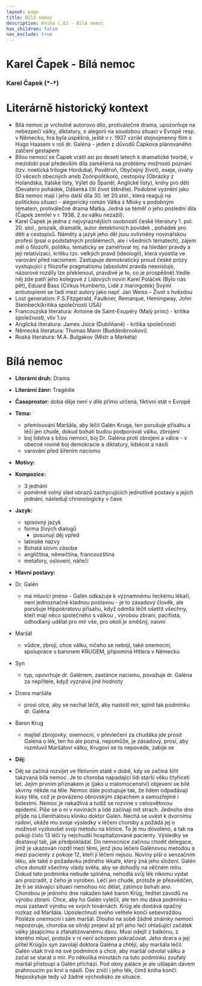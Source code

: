 ```yaml
---
layout: page
title: Bílá nemoc
description: Kniha č.63 - Bílá nemoc
has_children: false
nav_exclude: true
---
```

# Karel Čapek - Bílá nemoc

### Karel Čapek (*-†)

# Literárně historický kontext
- Bílá nemoc je vrcholné autorovo dílo, protiválečné drama, upozorňuje na nebezpečí války, diktatury, o alegorii na soudobou situaci v Evropě resp. v Německu, hra byla úspěšná, ještě v r. 1937 vznikl stejnojmenný film s Hugo Haasem v roli dr. Galéna - jeden z důvodů Čapkova plánovaného zatčení gestapem
- Bílou nemocí se Čapek vrátil asi po deseti letech k dramatické tvorbě, v mezidobí psal především díla zaměřená na problémy možnosti poznání (tzv. noetická trilogie Hordubal, Povětroň, Obyčejný život), eseje, úvahy (O věcech obecných aneb Zoónpolitikon), cestopisy (Obrázky z Holandska, Italské listy, Výlet do Španěl, Anglické listy), knihy pro děti (Devatero pohádek, Dášenka čili život štěněte). Podobné vyznění jako Bílá nemoc mají i jeho další díla 30. let 20.stol., která reagují na politickou situaci - alegorický román Válka s Mloky s podobným tématem, protiválečné drama Matka. Jedná se téměř o jeho poslední díla (Čapek zemřel v r. 1938, 2.sv.válku nezažil).
- Karel Čapek je jedna z nejvýraznějších osobností české literatury 1. pol. 20. stol., prozaik, dramatik, autor detektivních povídek , pohádek pro děti a cestopisů. Náměty a jazyk jeho děl jsou ovlivněny novinářskou profesí (psal o podstatných problémech, ale i všedních tématech), zájem měl o filozofii, politiku, tematicky se zaměřoval mj. na hledání pravdy a její relativizaci, kritiku tzv. velkých pravd (ideologií), která vyústila ve varování před nacismem. Zastupuje demokratický proud české prózy vystupující z filozofie pragmatismu (absolutní pravda neexistuje, názorové rozdíly lze překlenout, pravdivé je to, co je prospěšné).Vedle něj zde patří jeho kolegové z Lidových novin Karel Poláček (Bylo nás pět), Eduard Bass (Cirkus Humberto, Lidé z maringotek) Svými antiutopiemi se řadí mezi autory jako např. Jan Weiss – Život s hvězdou
- Lost generation: F.S.Fitzgerald, Faulkner, Remarque, Hemingway, John Steinbeck(kritika společnosti USA)
- Francouzská literatura: Antoine de Saint-Exupéry (Malý princ) - kritika společnosti, vliv 1.sv
- Anglická literatura: James Joice (Dubliňané) - kritika společnosti 
- Německá literatura: Thomas Mann (Buddenbrookovi)
- Ruská literatura: M.A. Bulgakov (Mistr a Markéta)

# Bílá nemoc
- **Literární druh:** Drama
- **Literární žánr:** Tragédie
- **Časoprostor:** doba děje není v díle přímo určená, fiktivní stát v Evropě
- **Téma:** ´
    - přemlouvání Maršála, aby léčil Galén Kruga, ten porušuje přísahu a léči jen chudé, dokud bohatí budou podporovat válku, zbrojení
    - boj lidstva s bílou nemocí, boj Dr. Galéna proti zbrojení a válce - v obecné rovině boj demokracie a diktatury, lidskost a násilí
    - varování před šířením nacismu
- **Motivy:**
- **Kompozice:**
    - 3 jednání
    - poměrně volný sled obrazů zachycujících jednotlivé postavy a jejich jednání, následují chronologicky v čase
- **Jazyk:**
    - spisovný jazyk
    - forma živých dialogů
        - posunují děj vpřed
    - latinské názvy
    - Bohatá slovní zásoba
    - angličtina, němečtina, francouzština
    - metafory, oslovení, nářečí

- **Hlavní postavy:**
- Dr. Galén
    - má mluvící jméno - Galén odkazuje k významnému řeckému lékaři, není jednoznačně kladnou postavou - je to zásadový člověk, ale porušuje Hippokratovu přísahu, když odmítá léčit ošetřit všechny, kteří mají něco společného s válkou , výrobou zbraní, pacifista, odhodlaný udělat pro mír vše, pro okolí je směšný, naivní
- Maršál
    - vůdce, zbrojí, chce válku, ničeho se nebojí, také onemocní, spolupráce s baronem KRUGEM, připomíná Hitlera v Německu
- Syn
    - typ, opovrhuje dr. Galénem, zastánce nacismu, považuje dr. Galéna za nepřítele, když vyznává jiné hodnoty
- Dcera maršála
    - prosí otce, aby se nechal léčit, aby nastolil mír, splnil tak podmínku dr. Galéna
- Baron Krug
    - majitel zbrojovky, onemocní, v převlečení za chudáka jde prosit Galéna o lék, ten ho ale pozná, nepomůže, je zásadový, prosí, aby rozmluvil Maršálovi válku, Krugovi se to nepovede, zabije se
- **Děj:**
- Děj se začíná rozvíjet ve fiktivním státě v době, kdy se začíná šířit takzvaná bílá nemoc. Je to choroba napadající lidi starší věku čtyřiceti let. Jejím prvním příznakem je (jako u malomocenství) objevení se bílé skvrny někde na těle. Nemoc dále postupuje tak, že lidem odpadávají kusy těla, což je provázeno obrovským zápachem a samozřejmě i bolestmi. Nemoc je nakažlivá a tudíž se rozvine v celosvětovou epidemii. Píše se o ní v novinách a lidé začínají mít strach. Jednoho dne přijde na Lilienthalovu kliniku doktor Galén. Nechá se uvést k dvornímu radovi, ukáže mu svoje výsledky v léčení choroby a požádá jej o možnost vyzkoušet svoji metodu na klinice. To je mu dovoleno, a tak na pokoji číslo 13 léčí ty nejchudší hospitalizované pacienty. Výsledky se dostavují tak, jak předpokládal. Do nemocnice začnou chodit delegace, jimž je ukazován rozdíl mezi těmi, jenž jsou léčeni Galénovou metodou a mezi pacienty z pokoje 12, kteří jí léčeni nejsou. Noviny píší o senzačním léku, ale také o požadavku jediného lékaře, který zná jeho složení. Galén chce donutit všechny vlády světa, aby se dohodly na věčném míru. Dokud tato podmínka nebude splněna, nehodlá svůj lék nikomu vydat ani prozradit, z čeho je vyroben. Léčí jen chudé, protože je přesvědčen, že ti se stávající situací nemohou nic dělat, zatímco bohatí ano.
Chorobou je jednoho dne nakažen také baron Krüg, ředitel závodů na výrobu zbraní. Chce, aby ho Galén vyléčil, ale ten mu dává podmínku – musí zastavit výrobu ve svých továrnách. Krüg ale dostává opačný rozkaz od Maršála. Uposlechnutí svého velitele končí sebevraždou. Posléze onemocní i sám maršál. Dlouho na sobě žádné známky nemoci nepozoruje, choroba se silněji projeví až při jeho řeči ohlašující začátek války jásajícímu a zfanatizovanému davu. Musí odejít z balkónu, z kterého mluví, protože v ní není schopen pokračovat. Jeho dcera a její přítel Krügův syn zavolají doktora Galéna a chtějí, aby maršála léčil. Galén však trvá na své podmínce a chce, aby maršál odvolal válku a začal se starat o mír. Po několika minutách na tuto podmínku zoufalý maršál přistoupí a Galén přichází. Pod okny paláce je ale ušlapán davem prahnoucím po krvi a násilí. Dav zničí i jeho lék, čímž kniha končí. Neposkytuje tedy už žádné východisko ze situace.